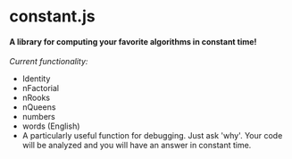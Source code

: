 constant.js
====
#### A library for computing your favorite algorithms in constant time!

*Current functionality:*
   <ul>
     <li>Identity  </li>
     <li>nFactorial  </li>
     <li>nRooks  </li>
     <li>nQueens  </li>
     <li>numbers </li>
     <li>words (English) </li>
     <li>A particularly useful function for debugging. Just ask 'why'. Your code will be analyzed and you will have an answer in constant time. </li>
   </ul>
